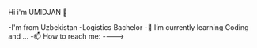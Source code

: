 Hi i'm UMIDJAN 👋 

-I'm from Uzbekistan
-Logistics Bachelor
-🌱 I’m currently learning Coding and ... 
-📫 How to reach me:
---->
